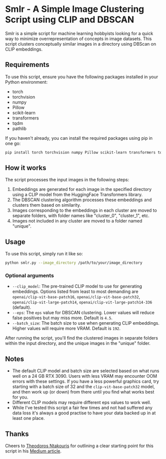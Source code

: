 # Smlr - A Simple Image Clustering Script using CLIP and DBSCAN

Smlr is a simple script for machine learning hobbyists looking for a quick way to minimize overrepresentation of concepts in image datasets. This script clusters conceptually similar images in a directory using DBScan on CLIP embeddings.

## Requirements

To use this script, ensure you have the following packages installed in your Python environment:

- torch
- torchvision
- numpy
- Pillow
- scikit-learn
- transformers
- tqdm
- pathlib

If you haven't already, you can install the required packages using pip in one go:

```bash
pip install torch torchvision numpy Pillow scikit-learn transformers tqdm pathlib
```

## How it works

The script processes the input images in the following steps:

1. Embeddings are generated for each image in the specified directory using a CLIP model from the HuggingFace Transformers library.
2. The DBSCAN clustering algorithm processes these embeddings and clusters them based on similarity.
3. Images corresponding to the embeddings in each cluster are moved to separate folders, with folder names like "cluster_0", "cluster_1", etc.
4. Images not included in any cluster are moved to a folder named "unique".

## Usage

To use this script, simply run it like so:

```bash
python smlr.py --image_directory /path/to/your/image_directory
```

### Optional arguments

- `--clip_model`: The pre-trained CLIP model to use for generating embeddings. Options listed from least to most demanding are `openai/clip-vit-base-patch16`, `openai/clip-vit-base-patch32`, `openai/clip-vit-large-patch14`, `openai/clip-vit-large-patch14-336` (default).
- `--eps`: The `eps` value for DBSCAN clustering. Lower values will reduce false positives but may miss more. Default is `4.5`.
- `--batch_size`: The batch size to use when generating CLIP embeddings. Higher values will require more VRAM. Default is `192`.

After running the script, you'll find the clustered images in separate folders within the input directory, and the unique images in the "unique" folder.

## Notes

- The default CLIP model and batch size are selected based on what runs well on a 24 GB RTX 3090. Users with less VRAM may encounter OOM errors with these settings. If you have a less powerful graphics card, try starting with a batch size of 32 and the `clip-vit-base-patch32` model, and then work up (or down) from there until you find what works best for you.
- Different CLIP models may require different eps values to work well.
- While I've tested this script a fair few times and not had suffered any data loss it's always a good practise to have your data backed up in at least one place.

## Thanks
Cheers to [Theodoros Ntakouris](https://github.com/ntakouris) for outlining a clear starting point for this script in his [Medium article](https://zarkopafilis.medium.com/image-deduplication-using-openais-clip-and-community-detection-2504f0437e7e).
